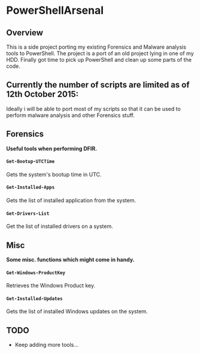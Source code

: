 PowerShellArsenal
====================

Overview
--------
This is a side project porting my existing Forensics and Malware analysis tools to PowerShell.
The project is a port of an old project lying in one of my HDD.
Finally got time to pick up PowerShell and clean up some parts of the code.

Currently the number of scripts are limited as of 12th October 2015:
-----------------------------
Ideally i will be able to port most of my scripts so that it can be used to perform malware analysis and other Forensics stuff.

## Forensics

**Useful tools when performing DFIR.**

#### `Get-Bootup-UTCTime`

Gets the system's bootup time in UTC.

#### `Get-Installed-Apps`

Gets the list of installed application from the system.

#### `Get-Drivers-List`

Get the list of installed drivers on a system.


## Misc

**Some misc. functions which might come in handy.**

#### `Get-Windows-ProductKey`

Retrieves the Windows Product key.

#### `Get-Installed-Updates`

Gets the list of installed Windows updates on the system.


TODO
----
* Keep adding more tools...
